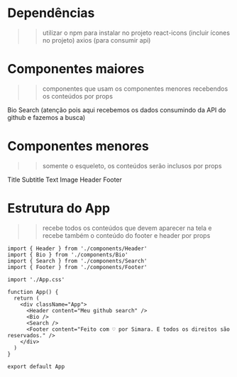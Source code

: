 # Dependências
>> utilizar o npm para instalar no projeto
react-icons (incluir ícones no projeto)
axios (para consumir api)

# Componentes maiores
>> componentes que usam os componentes menores recebendos os conteúdos por props

Bio 
Search (atenção pois aqui recebemos os dados consumindo da API do github e fazemos a busca)

# Componentes menores

>> somente o esqueleto, os conteúdos serão inclusos por props

Title 
Subtitle
Text
Image
Header
Footer

# Estrutura do App

>> recebe todos os conteúdos que devem aparecer na tela e recebe também o conteúdo do footer e header por props


```
import { Header } from './components/Header'
import { Bio } from './components/Bio'
import { Search } from './components/Search'
import { Footer } from './components/Footer'

import './App.css'

function App() {
  return (
    <div className="App">
      <Header content="Meu github search" />
      <Bio />
      <Search />
      <Footer content="Feito com ♡ por Simara. E todos os direitos são reservados." />
    </div>
  )
}

export default App

```